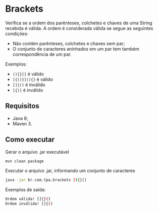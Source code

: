 # Brackets

Verifica se a ordem dos parênteses, colchetes e chaves de uma String recebida é válida.
A ordem é considerada válida se segue as seguintes condições:
* Não contém parênteses, colchetes e chaves sem par;
* O conjunto de caracteres aninhados em um par tem também correspondência de um par.

Exemplos:
* `(){}[]` é válido
* `[{()}](){}` é válido
* `[]{()` é inválido
* `[{)]` é inválido

## Requisitos

* Java 8;
* Maven 3.

## Como executar

Gerar o arquivo .jar executável
``` bash
mvn clean package
``` 

Executar o arquivo .jar, informando um conjunto de caracteres

``` bash
java -jar br.com.tpa.brackets (){}[]
``` 
Exemplos de saída:
``` bash
Ordem válida! []{}()
Ordem inválida! []{()
``` 
